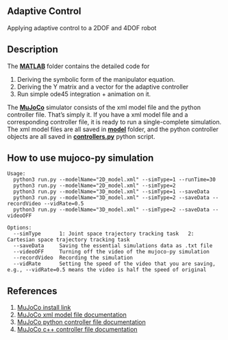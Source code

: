 **Adaptive Control**
---
Applying adaptive control to a 2DOF and 4DOF robot

**Description**
---
The [**MATLAB**](MATLAB/) folder contains the detailed code for
1. Deriving the symbolic form of the manipulator equation.
2. Deriving the Y matrix and a vector for the adaptive controller
3. Run simple ode45 integration + animation on it.

The [**MuJoCo**](MuJoCo/) simulator consists of the xml model file and the python controller file. That’s simply it. If you have a xml model file and a corresponding controller file, it is ready to run a single-complete simulation. The xml model files are all saved in [**model**](MuJoCo/models) folder, and the python controller objects are all saved in [**controllers.py**](MuJoCo/modules/) python script.

**How to use mujoco-py simulation**
---

```
Usage:
  python3 run.py --modelName="2D_model.xml" --simType=1 --runTime=30
  python3 run.py --modelName="2D_model.xml" --simType=2
  python3 run.py --modelName="3D_model.xml" --simType=1 --saveData
  python3 run.py --modelName="3D_model.xml" --simType=2 --saveData --recordVideo --vidRate=0.5
  python3 run.py --modelName="3D_model.xml" --simType=2 --saveData --videoOFF

Options:
  --simType      1: Joint space trajectory tracking task   2: Cartesian space trajectory tracking task
  --saveData     Saving the essential simulations data as .txt file
  --videoOFF     Turning off the video of the mujoco-py simulation
  --recordVideo  Recording the simulation
  --vidRate      Setting the speed of the video that you are saving, e.g., --vidRate=0.5 means the video is half the speed of original

```

**References**
---
1. [MuJoCo install link](https://www.roboti.us/index.html)
2. [MuJoCo xml model file documentation](http://mujoco.org/book/XMLreference.html)
3. [MuJoCo python controller file documentation](https://openai.github.io/mujoco-py/build/html/index.html)
3. [MuJoCo c++    controller file documentation](http://mujoco.org/book/APIreference.html)
